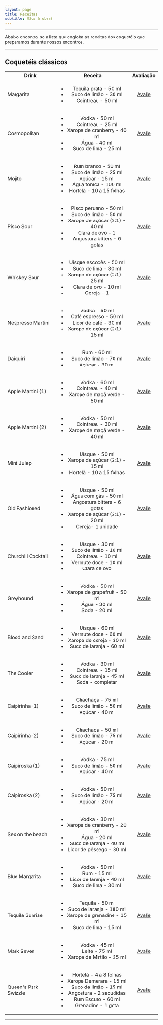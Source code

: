 ```yaml
---
layout: page
title: Receitas
subtitle: Mãos à obra!
---
```


-----------

Abaixo encontra-se a lista que engloba as receitas dos coquetéis que preparamos durante nossos encontros. 

-----------

<!---
Código para adicionar um novo item:

    <tr>
      <td>Daiquiri</td>
      <td align="center">
        <ul>
          <li>Rum - 60 ml</li>
          <li>Suco de limão - 70 ml</li>
          <li>Açúcar - 25 ml</li>
        </ul>
      </td>
      <td align="center"><a href="https://docs.google.com/forms/d/e/1FAIpQLSf0Zpqf_ju8nsY7eQGhrhU1DRSHFno_FmrkDktuzzYX1RwEog/viewform?usp=sf_link">Avalie</a></td>
    </tr>
    
    Inserir após o </tr> do item anterior -->

## Coquetéis clássicos

<table>
  <tbody>
    <tr>
      <th align="center">Drink</th>
      <th align="center">Receita</th>
      <th align="center">Avaliação</th>
    </tr>
    <tr>
      <td>Margarita</td>
      <td align="center">
        <ul>
          <li>Tequila prata - 50 ml</li>
          <li>Suco de limão - 30 ml</li>
          <li>Cointreau - 50 ml</li>
        </ul>
      </td>
      <td align="center"><a href="https://docs.google.com/forms/d/e/1FAIpQLSd20atMKlipNmag1UZviOVXtgKs-eGzN-aH9h0btO6M8GYlOQ/viewform?usp=sf_link">Avalie</a> </td>
    </tr>
    <tr>
      <td>Cosmopolitan</td>
      <td align="center">
        <ul>
          <li>Vodka - 50 ml</li>
          <li>Cointreau - 25 ml</li>
          <li>Xarope de cranberry - 40 ml</li>
          <li>Água - 40 ml</li>
          <li>Suco de lima - 25 ml</li>
        </ul>
      </td>
      <td align="center"><a href="https://docs.google.com/forms/d/e/1FAIpQLSfMe8AKqtBw3KIAcwutjzkJ0NcAFiOuQ2t_hIs0nnoHrVAdqQ/viewform?usp=sf_link">Avalie</a> </td>
    </tr>
    <tr>
      <td>Mojito</td>
      <td align="center">      
        <ul>
          <li>Rum branco - 50 ml</li>
          <li>Suco de limão - 25 ml</li>
          <li>Açúcar - 15 ml</li>
          <li>Água tônica - 100 ml</li>
          <li>Hortelã - 10 a 15 folhas</li>
        </ul>
      </td>
      <td align="center"><a href="https://docs.google.com/forms/d/e/1FAIpQLSeE-ZO4-3eMFmgdfdxpL0Rg1SGfVkLsKtKiXVRzaKHZcHvmRA/viewform?usp=sf_link">Avalie</a> </td>
    </tr>
    <tr>
      <td>Pisco Sour</td>
      <td align="center">
        <ul>
          <li>Pisco peruano - 50 ml</li>
          <li>Suco de limão - 50 ml</li>
          <li>Xarope de açúcar (2:1) - 40 ml</li>
          <li>Clara de ovo - 1</li>
          <li>Angostura bitters - 6 gotas</li>
        </ul>
      </td>
      <td align="center"><a href="https://docs.google.com/forms/d/e/1FAIpQLSfBAvBoyXP38MaKK9Vd1RgZPEzg1ep1AS1sPucoLbWkL35FlA/viewform?usp=sf_link">Avalie</a></td>
    </tr>
    <tr>
      <td>Whiskey Sour</td>
      <td align="center">
        <ul>
          <li>Uísque escocês - 50 ml</li>
          <li>Suco de lima - 30 ml</li>
          <li>Xarope de açúcar (2:1) - 25 ml</li>
          <li>Clara de ovo - 10 ml</li>
          <li>Cereja - 1</li>
        </ul>
      </td>
      <td align="center"><a href="https://docs.google.com/forms/d/e/1FAIpQLSdQ-CeHTc1uRhivBnraeZO7OK_AlZ4yUHuWfa2dDYA7eveV-g/viewform?usp=sf_link">Avalie</a></td>
    </tr>
    <tr>
      <td>Nespresso Martini</td>
      <td align="center">
        <ul>
          <li>Vodka - 50 ml</li>
          <li>Café espresso - 50 ml</li>
          <li>Licor de café - 30 ml</li>
          <li>Xarope de açúcar (2:1) - 15 ml</li>
        </ul>
      </td>
      <td align="center"><a href="https://docs.google.com/forms/d/e/1FAIpQLSf4eduLXfMMf3b5Hn21h192X7etU27C6B_wrB2NIicyeTxSpA/viewform?usp=sf_link">Avalie</a></td>
    </tr>
    <tr>
      <td>Daiquiri</td>
      <td align="center">
        <ul>
          <li>Rum - 60 ml</li>
          <li>Suco de limão - 70 ml</li>
          <li>Açúcar - 30 ml</li>
        </ul>
      </td>
      <td align="center"><a href="https://docs.google.com/forms/d/e/1FAIpQLSf0Zpqf_ju8nsY7eQGhrhU1DRSHFno_FmrkDktuzzYX1RwEog/viewform?usp=sf_link">Avalie</a></td>
    </tr>
    <tr>
      <td>Apple Martini (1)</td>
      <td align="center">
        <ul>
          <li>Vodka - 60 ml</li>
          <li>Cointreau - 40 ml</li>
          <li>Xarope de maçã verde - 50 ml</li>
        </ul>
      </td>
      <td align="center"><a href="https://docs.google.com/forms/d/e/1FAIpQLSfQVes7sBAGOcXVcXReBqpkHdmAjIb6lPqQfdkiL_-UnNtnhw/viewform?usp=sf_link">Avalie</a></td>
    </tr>
    <tr>
      <td>Apple Martini (2)</td>
      <td align="center">
        <ul>
          <li>Vodka - 50 ml</li>
          <li>Cointreau - 30 ml</li>
          <li>Xarope de maçã verde - 40 ml</li>
        </ul>
      </td>
      <td align="center"><a href="https://docs.google.com/forms/d/e/1FAIpQLSfQVes7sBAGOcXVcXReBqpkHdmAjIb6lPqQfdkiL_-UnNtnhw/viewform?usp=sf_link">Avalie</a></td>
    </tr>
    <tr>
      <td>Mint Julep</td>
      <td align="center">
        <ul>
          <li>Uísque - 50 ml</li>
          <li>Xarope de açúcar (2:1) - 15 ml</li>
          <li>Hortelã - 10 a 15 folhas</li>
        </ul>
      </td>
      <td align="center"><a href="https://docs.google.com/forms/d/e/1FAIpQLSfRTu5Y2pbjsEgBqCTfPXLGfAevN62mcOgrUEpJkSuk1_hL6A/viewform?usp=sf_link">Avalie</a></td>
    </tr>
    <tr>
      <td>Old Fashioned</td>
      <td align="center">
        <ul>
          <li>Uísque - 50 ml</li>
          <li>Água com gás - 50 ml</li>
          <li>Angostura bitters - 6 gotas</li>
          <li>Xarope de açúcar (2:1) - 20 ml</li>
          <li>Cereja- 1 unidade</li>
        </ul>
      </td>
      <td align="center"><a href="https://docs.google.com/forms/d/e/1FAIpQLSd1yJybeMZGOQ-vKAb4jdJtH6c2JifNQsrpdd4ttLDVB94Zwg/viewform?usp=sf_link">Avalie</a></td>
    </tr>
    <tr>
      <td>Churchill Cocktail</td>
      <td align="center">
        <ul>
          <li>Uísque - 30 ml</li>
          <li>Suco de limão - 10 ml</li>
          <li>Cointreau - 10 ml</li>
          <li>Vermute doce - 10 ml</li>
          <li>Clara de ovo</li>
        </ul>
      </td>
      <td align="center"><a href="https://docs.google.com/forms/d/e/1FAIpQLScEy4PEmkeIDRsnTh_II59gceAdr7UhurFVxhX6_mQIsrAadw/viewform?usp=sf_link">Avalie</a></td>
    </tr>
      <tr>
      <td>Greyhound</td>
      <td align="center">
        <ul>
          <li>Vodka - 50 ml</li>
          <li>Xarope de grapefruit - 50 ml</li>
          <li>Água - 30 ml</li>
          <li>Soda - 20 ml</li>
        </ul>
      </td>
      <td align="center"><a href="https://docs.google.com/forms/d/e/1FAIpQLSfUwN0L5ex3K-msFv2LFB7TP7SQm4wUBaBz_k1qW4ssaokMXA/viewform?usp=sf_link">Avalie</a> </td>
    </tr>
    <tr>
      <td>Blood and Sand</td>
      <td align="center">
        <ul>
          <li>Uísque - 60 ml</li>
          <li>Vermute doce - 60 ml</li>
          <li>Xarope de cereja - 30 ml</li>
          <li>Suco de laranja - 60 ml</li>
        </ul>
      </td>
      <td align="center"><a href="https://docs.google.com/forms/d/e/1FAIpQLSdyw0wv75Ff7dXSRJpX8WlFlVrQ3r5bnFTZpieA14LHgIA1lg/viewform?usp=sf_link">Avalie</a> </td>
    </tr>
    <tr>
      <td>The Cooler</td>
      <td align="center">
        <ul>
          <li>Vodka - 30 ml</li>
          <li>Cointreau - 15 ml</li>
          <li>Suco de laranja - 45 ml</li>
          <li>Soda - completar </li>
        </ul>
        </td>
      <td align="center"><a href="https://docs.google.com/forms/d/e/1FAIpQLSfELwAZdVCZxJRHyvI1xlmYjOJp2HDI6RJrpmvEf6pHk5e2wA/viewform?usp=sf_link">Avalie</a> </td>
    </tr>
    <tr>
      <td>Caipirinha (1)</td>
      <td align="center">
        <ul>
          <li>Chachaça - 75 ml</li>
          <li>Suco de limão - 50 ml</li>
          <li>Açúcar - 40 ml</li>
        </ul>
      </td>
      <td align="center"><a href="https://docs.google.com/forms/d/e/1FAIpQLSf0Z-b_MxpaAR8hmPQXb9CnyebPhh7xG6Jx0yo-sNra1445Aw/viewform?usp=sf_link">Avalie</a> </td>
    </tr>
    <tr>
      <td>Caipirinha (2)</td>
      <td align="center">
        <ul>
          <li>Chachaça - 50 ml</li>
          <li>Suco de limão - 75 ml</li>
          <li>Açúcar - 20 ml</li>
        </ul>
      </td>
      <td align="center"><a href="https://docs.google.com/forms/d/e/1FAIpQLSfh1d6z6GDmDHwzKwXeonY1miLyfn7ScBZr2EjOCcNKftdCqQ/viewform?usp=sf_link">Avalie</a> </td>
    </tr>
    <tr>
      <td>Caipiroska (1)</td>
      <td align="center">
          <ul>
          <li>Vodka - 75 ml</li>
          <li>Suco de limão - 50 ml</li>
          <li>Açúcar - 40 ml</li>
        </ul>
        </td>
      <td align="center"><a href="https://docs.google.com/forms/d/e/1FAIpQLSd5xKFfOaHa9yku3WiWQbZLza56PD2eWtXqXezYtJaVhSH10w/viewform?usp=sf_link">Avalie</a> </td>
    </tr>
    <tr>
      <td>Caipiroska (2)</td>
      <td align="center">
        <ul>
          <li>Vodka - 50 ml</li>
          <li>Suco de limão - 75 ml</li>
          <li>Açúcar - 20 ml</li>
        </ul>
      </td>
      <td align="center"><a href="https://docs.google.com/forms/d/e/1FAIpQLSekxWqKmO7DfM1rV0mU8PlSS3_yydw1hddZHw7pbe-m5Q0ujw/viewform?usp=sf_link">Avalie</a></td>
    </tr>
    <tr>
      <td>Sex on the beach</td>
      <td align="center">
        <ul>
          <li>Vodka - 30 ml</li>
          <li>Xarope de cranberry - 20 ml</li>
          <li>Água - 20 ml</li>
          <li>Suco de laranja - 40 ml</li>
          <li>Licor de pêssego - 30 ml</li>
        </ul>
      </td>
      <td align="center"><a href="https://docs.google.com/forms/d/e/1FAIpQLScYOi1RU5nCNSMuhzuRs_xxbK9RPqftN8Eb6VZpctuD-lGQlA/viewform?usp=sf_link">Avalie</a></td>
    </tr>
    <tr>
      <td>Blue Margarita</td>
      <td align="center">
        <ul>
          <li>Vodka - 50 ml</li>
          <li>Rum - 15 ml</li>
          <li>Licor de laranja - 40 ml</li>
          <li>Suco de lima - 30 ml</li>
        </ul>
      </td>
      <td align="center"><a href="https://docs.google.com/forms/d/e/1FAIpQLSf0Zpqf_ju8nsY7eQGhrhU1DRSHFno_FmrkDktuzzYX1RwEog/viewform?usp=sf_link">Avalie</a></td>
    </tr>
    <tr>
      <td>Tequila Sunrise</td>
      <td align="center">
        <ul>
          <li>Tequila - 50 ml</li>
          <li>Suco de laranja - 180 ml</li>
          <li>Xarope de grenadine - 15 ml</li>
          <li>Suco de lima - 15 ml</li>
        </ul>
      </td>
      <td align="center"><a href="https://docs.google.com/forms/d/e/1FAIpQLSf0Zpqf_ju8nsY7eQGhrhU1DRSHFno_FmrkDktuzzYX1RwEog/viewform?usp=sf_link">Avalie</a></td>
    </tr>
    <tr>
      <td>Mark Seven</td>
      <td align="center">
        <ul>
          <li>Vodka - 45 ml</li>
          <li>Leite - 75 ml</li>
          <li>Xarope de Mirtilo - 25 ml</li>
        </ul>
      </td>
      <td align="center"><a href="https://docs.google.com/forms/d/e/1FAIpQLSfo19sybtmtiCFqg4Q_QXL6xgISz5ozOF_k-7t_Y8DXuhqD2g/viewform?usp=sf_link">Avalie</a></td>
    </tr>
      <tr>
      <td>Queen's Park Swizzle</td>
      <td align="center">
        <ul>
          <li>Hortelã - 4 a 8 folhas</li>
          <li>Xarope Demerara - 15 ml</li>
          <li>Suco de limão - 15 ml</li>
          <li>Angostura - 2 sacudidas</li>
          <li>Rum Escuro - 60 ml</li>
          <li>Grenadine - 1 gota</li>
        </ul>
      </td>
      <td align="center"><a href="">Avalie</a></td>
    </tr>
  </tbody>
</table>

-----------
